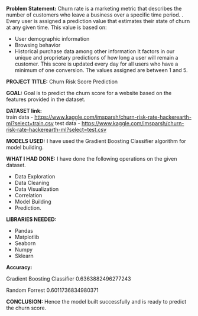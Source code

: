 **Problem Statement:**
Churn rate is a marketing metric that describes the number of customers who leave a business over a specific time period. . Every user is assigned a prediction value that estimates their state of churn at any given time. This value is based on:

- User demographic information
- Browsing behavior
- Historical purchase data among other information
It factors in our unique and proprietary predictions of how long a user will remain a customer. This score is updated every day for all users who have a minimum of one conversion. The values assigned are between 1 and 5.

**PROJECT TITLE:** 
Churn Risk Score Prediction 

**GOAL:** 
Goal is to predict the churn score for a website based on the features provided in the dataset.

**DATASET link:**  
train data - https://www.kaggle.com/imsparsh/churn-risk-rate-hackerearth-ml?select=train.csv
test data - https://www.kaggle.com/imsparsh/churn-risk-rate-hackerearth-ml?select=test.csv

**MODELS USED:**
I have used the Gradient Boosting Classifier algorithm for model building. 

**WHAT I HAD DONE:**
I have done the following operations on the given dataset.
- Data Exploration
- Data Cleaning
- Data Visualization
- Correlation
- Model Building
- Prediction.

**LIBRARIES NEEDED:**
- Pandas 
- Matplotlib
- Seaborn
- Numpy
- Sklearn

**Accuracy:**

Gradient Boosting Classifier
0.6363882496277243

Random Forrest
0.6011736834980371

**CONCLUSION:**
Hence the model built successfully and is ready to predict the churn score.